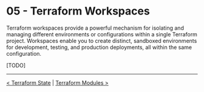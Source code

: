 # 05 - Terraform Workspaces

Terraform workspaces provide a powerful mechanism for isolating and managing different environments or configurations within a single Terraform project. Workspaces enable you to create distinct, sandboxed environments for development, testing, and production deployments, all within the same configuration.

[TODO]

---

[< Terraform State](../04%20-%20Terraform%20State/) | [Terraform Modules >](../06%20-%20Terraform%20Modules/)
